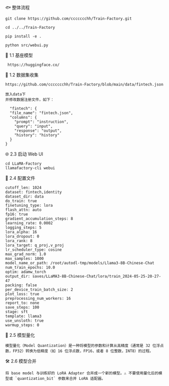 🐟 整体流程

    git clone https://github.com/ccccccchh/Train-Factory.git

    cd ../../Train-Factory

    pip install -e .

    python src/webui.py


🦄 1.1 基座模型

     https://huggingface.co/

🦐 1.2 数据集收集

    https://github.com/ccccccchh/Train-Factory/blob/main/data/fintech.json
  
    放入data下
    并修改数据注册文件，如下：
  
      "fintech": {
      "file_name": "fintech.json",
      "columns": {
        "prompt": "instruction",
        "query": "input",
        "response": "output",
        "history": "history"
      }
    }
    
  
🌐 2.3 启动 Web UI

    cd LLaMA-Factory
    llamafactory-cli webui


🦓 2.4 配置文件

    cutoff_len: 1024
    dataset: fintech,identity
    dataset_dir: data
    do_train: true
    finetuning_type: lora
    flash_attn: auto
    fp16: true
    gradient_accumulation_steps: 8
    learning_rate: 0.0002
    logging_steps: 5
    lora_alpha: 16
    lora_dropout: 0
    lora_rank: 8
    lora_target: q_proj,v_proj
    lr_scheduler_type: cosine
    max_grad_norm: 1.0
    max_samples: 1000
    model_name_or_path: /root/autodl-tmp/models/Llama3-8B-Chinese-Chat
    num_train_epochs: 10.0
    optim: adamw_torch
    output_dir: saves/LLaMA3-8B-Chinese-Chat/lora/train_2024-05-25-20-27-47
    packing: false
    per_device_train_batch_size: 2
    plot_loss: true
    preprocessing_num_workers: 16
    report_to: none
    save_steps: 100
    stage: sft
    template: llama3
    use_unsloth: true
    warmup_steps: 0
    

🔢 2.5 模型量化

    模型量化（Model Quantization）是一种将模型的参数和计算从高精度（通常是 32 位浮点数，FP32）转换为低精度（如 16 位浮点数，FP16，或者 8 位整数，INT8）的过程。
    

🛠️ 2.6 模型合并

    将 base model 与训练好的 LoRA Adapter 合并成一个新的模型。⚠️ 不要使用量化后的模型或 `quantization_bit` 参数来合并 LoRA 适配器。
